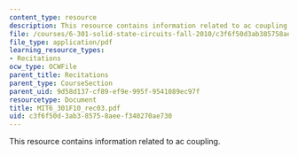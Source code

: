 ```yaml
---
content_type: resource
description: This resource contains information related to ac coupling.
file: /courses/6-301-solid-state-circuits-fall-2010/c3f6f50d3ab385758aeef340270ae730_MIT6_301F10_rec03.pdf
file_type: application/pdf
learning_resource_types:
- Recitations
ocw_type: OCWFile
parent_title: Recitations
parent_type: CourseSection
parent_uid: 9d58d137-cf89-ef9e-995f-9541089ec97f
resourcetype: Document
title: MIT6_301F10_rec03.pdf
uid: c3f6f50d-3ab3-8575-8aee-f340270ae730
---
```

This resource contains information related to ac coupling.

